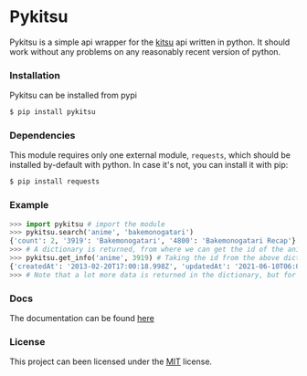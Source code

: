 # Pykitsu

Pykitsu is a simple api wrapper for the [kitsu](https://kitsu.io/explore/anime) api written in python. It should work without any problems on any reasonably recent version of python.

### Installation
Pykitsu can be installed from pypi
```bash
$ pip install pykitsu
```

### Dependencies
This module requires only one external module, `requests`, which should be installed by-default with python. In case it's not, you can install it with pip:
```bash
$ pip install requests
```

### Example
```py
>>> import pykitsu # import the module
>>> pykitsu.search('anime', 'bakemonogatari')
{'count': 2, '3919': 'Bakemonogatari', '4800': 'Bakemonogatari Recap'}
>>> # A dictionary is returned, from where we can get the id of the anime
>>> pykitsu.get_info('anime', 3919) # Taking the id from the above dictionary
{'createdAt': '2013-02-20T17:00:18.998Z', 'updatedAt': '2021-06-10T06:00:15.132Z', 'slug': 'bakemonogatari', 'synopsis': '#long description', 'coverImageTopOffset': 20, 'titles': {'en': 'Bakemonogatari', 'en_jp': 'Bakemonogatari', 'ja_jp': '化物語'}, 'canonicalTitle': 'Bakemonogatari', 'abbreviatedTitles': ['Ghostory']}
>>> # Note that a lot more data is returned in the dictionary, but for the sake of keeping it simple, the dictionary has been truncated here
```

### Docs
The documentation can be found [here]()

### License
This project can been licensed under the [MIT](https://github.com/MetaStag/Pykitsu/blob/main/LICENSE) license.
